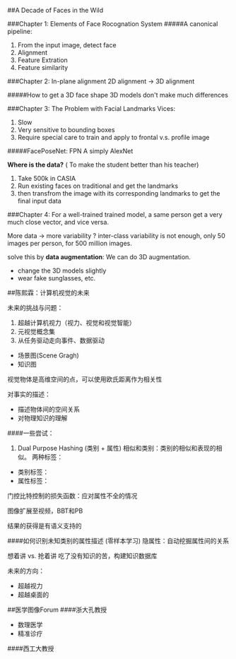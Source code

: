 ##A Decade of Faces in the Wild

###Chapter 1: Elements of Face Rocognation System
#####A canonical pipeline:
1. From the input image, detect face 
2. Alignment
3. Feature Extration
4. Feature similarity

###Chapter 2:
In-plane alignment
2D alignment -> 3D alignment

#####How to get a 3D face shape
3D models don't make much differences

###Chapter 3: The Problem with Facial Landmarks
Vices:
1. Slow
2. Very sensitive to bounding boxes
3. Require special care to train and apply to frontal v.s. profile image

#####FacePoseNet: FPN
A simply AlexNet

**Where is the data?** ( To make the student better than his teacher)
1. Take 500k in CASIA
2. Run existing faces on traditional and get the landmarks
3. then transfrom the image with its corresponding landmarks to get the final input data

###Chapter 4:
For a well-trained trained model, a same person get a very much close vector, and vice versa.

More data -> more variability ?
inter-class variability is not enough, only 50 images per person, for 500 million images.

solve this by **data augmentation**:
We can do 3D augmentation.
- change the 3D models slightly
- wear fake sunglasses, etc.


##陈熙霖：计算机视觉的未来

未来的挑战与问题：
1. 超越计算机视力（视力、视觉和视觉智能）
2. 元视觉概念集
3. 从任务驱动走向事件、数据驱动
  - 场景图(Scene Gragh)
  - 知识图

视觉物体是高维空间的点，可以使用欧氏距离作为相关性

对事实的描述：
- 描述物体间的空间关系
- 对物理知识的理解

####一些尝试：

1. Dual Purpose Hashing (类别 + 属性)
  相似和类别：类别的相似和表现的相似。
  两种标签：
- 类别标签：
- 属性标签：

门控比特控制的损失函数：应对属性不全的情况

图像扩展至视频，BBT和PB

结果的获得是有语义支持的 

####如何识别未知类别的属性描述 (零样本学习)
隐属性：自动挖掘属性间的关系


想着讲 vs. 抢着讲 
吃了没有知识的苦，构建知识数据库

未来的方向：
- 超越视力
- 超越桌面的



##医学图像Forum
####浙大孔教授
- 数理医学
- 精准诊疗

####西工大教授



